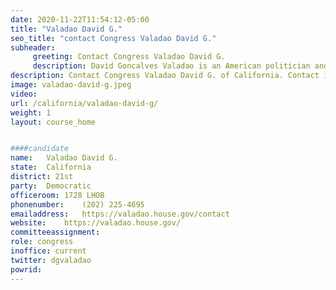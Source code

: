 ```yaml
---
date: 2020-11-22T11:54:12-05:00
title: "Valadao David G."
seo_title: "contact Congress Valadao David G."
subheader:
     greeting: Contact Congress Valadao David G. 
     description: David Goncalves Valadao is an American politician and dairy farmer who is the U.S. Representative-elect for California's 21st congressional district. In 2020, Valadao defeated TJ Cox to reclaim the seat he held from 2013 to 2019.
description: Contact Congress Valadao David G. of California. Contact information for Valadao David G. includes email address, phone number, and mailing address.
image: valadao-david-g.jpeg
video: 
url: /california/valadao-david-g/
weight: 1
layout: course_home


####candidate
name:	Valadao David G.
state:	California
district: 21st
party:	Democratic
officeroom:	1728 LHOB
phonenumber:	(202) 225-4695
emailaddress:	https://valadao.house.gov/contact
website:	https://valadao.house.gov/
committeeassignment: 
role: congress
inoffice: current
twitter: dgvaladao
powrid: 
---
```


